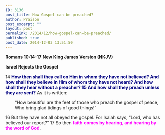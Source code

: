 ```yaml
---
ID: 3136
post_title: How Gospel can be preached?
author: Praison
post_excerpt: ""
layout: post
permalink: /2014/12/how-gospel-can-be-preached/
published: true
post_date: 2014-12-03 13:51:50
---
```

<strong>Romans 10:14-17</strong>
<strong> New King James Version (NKJV)</strong>

<strong>Israel Rejects the Gospel</strong>

14 <span style="color: #000080;"><strong>How then shall they call on Him in whom they have not believed? And how shall they believe in Him of whom they have not heard? And how shall they hear without a preacher? 15 And how shall they preach unless they are sent?</strong></span> As it is written:
<p style="padding-left: 30px;">“How beautiful are the feet of those who preach the gospel of peace,
Who bring glad tidings of good things!”</p>
16 But they have not all obeyed the gospel. For Isaiah says, “Lord, who has believed our report?” 17 So then <strong><span style="color: #ff00ff;">faith comes by hearing, and hearing by the word of God</span></strong>.